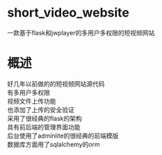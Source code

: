 # short_video_website
一款基于flask和jwplayer的多用户多权限的短视频网站
# 概述
好几年以前做的的短视频网站源代码   
有多用户多权限   
视频文件上传功能  
也添加了上传的安全验证  
采用了很经典的flask的架构   
具有前后端的管理界面功能   
后台使用了adminlite的很经典的前端模版  
数据库方面用了sqlalchemy的orm   

